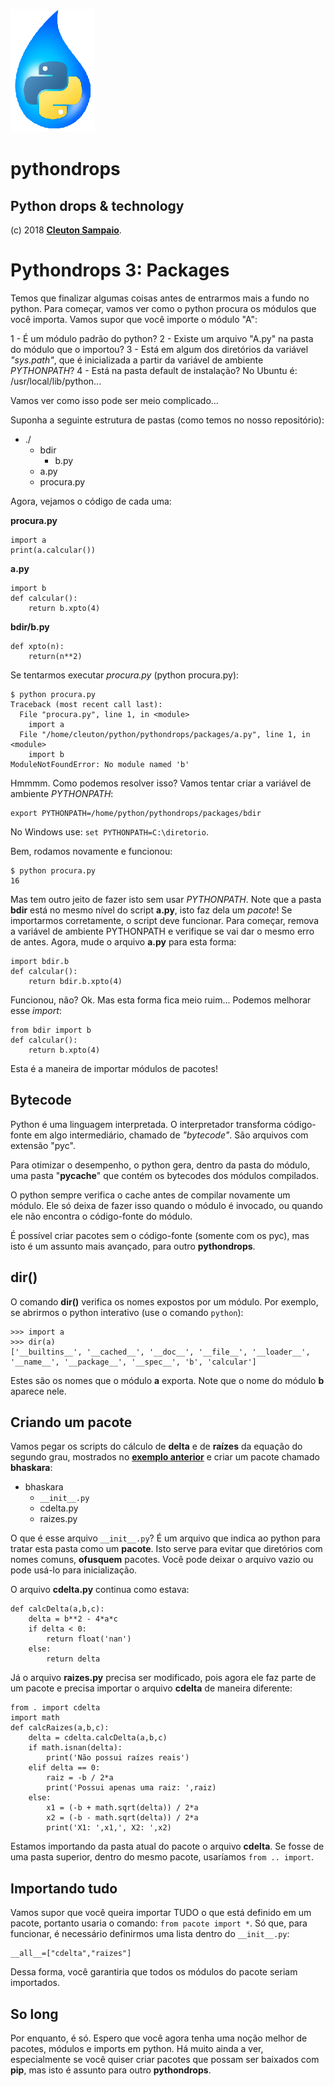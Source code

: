 ![](../python-drops.png)
# pythondrops
## Python drops &amp; technology

(c) 2018 [**Cleuton Sampaio**](https://github.com/cleuton).

# Pythondrops 3: Packages

Temos que finalizar algumas coisas antes de entrarmos mais a fundo no python. Para começar, vamos ver como o python procura os módulos que você importa. Vamos supor que você importe o módulo "A":

1 - É um módulo padrão do python?
2 - Existe um arquivo "A.py" na pasta do módulo que o importou?
3 - Está em algum dos diretórios da variável *"sys.path"*, que é inicializada a partir da variável de ambiente *PYTHONPATH*?
4 - Está na pasta default de instalação? No Ubuntu é: /usr/local/lib/python...

Vamos ver como isso pode ser meio complicado...

Suponha a seguinte estrutura de pastas (como temos no nosso repositório): 

- ./
    - bdir
        - b.py
    - a.py
    - procura.py


Agora, vejamos o código de cada uma: 

**procura.py**
```
import a
print(a.calcular())
```
**a.py**
```
import b
def calcular():
    return b.xpto(4)
```
**bdir/b.py**
```
def xpto(n):
    return(n**2)
```

Se tentarmos executar *procura.py* (python procura.py): 
```
$ python procura.py
Traceback (most recent call last):
  File "procura.py", line 1, in <module>
    import a
  File "/home/cleuton/python/pythondrops/packages/a.py", line 1, in <module>
    import b
ModuleNotFoundError: No module named 'b'
```
Hmmmm. Como podemos resolver isso? Vamos tentar criar a variável de ambiente *PYTHONPATH*:
```
export PYTHONPATH=/home/python/pythondrops/packages/bdir
```
No Windows use: ```set PYTHONPATH=C:\diretorio```.

Bem, rodamos novamente e funcionou:
```
$ python procura.py
16
```
Mas tem outro jeito de fazer isto sem usar *PYTHONPATH*. Note que a pasta **bdir** está no mesmo nível do script **a.py**, isto faz dela um *pacote*! Se importarmos corretamente, o script deve funcionar. Para começar, remova a variável de ambiente PYTHONPATH e verifique se vai dar o mesmo erro de antes. Agora, mude o arquivo **a.py** para esta forma:
```
import bdir.b
def calcular():
    return bdir.b.xpto(4)
```
Funcionou, não? Ok. Mas esta forma fica meio ruim... Podemos melhorar esse *import*: 
```
from bdir import b
def calcular():
    return b.xpto(4)
```
Esta é a maneira de importar módulos de pacotes!

## Bytecode

Python é uma linguagem interpretada. O interpretador transforma código-fonte em algo intermediário, chamado de *"bytecode"*. São arquivos com extensão "pyc". 

Para otimizar o desempenho, o python gera, dentro da pasta do módulo, uma pasta "__pycache__" que contém os bytecodes dos módulos compilados.

O python sempre verifica o cache antes de compilar novamente um módulo. Ele só deixa de fazer isso quando o módulo é invocado, ou quando ele não encontra o código-fonte do módulo. 

É possível criar pacotes sem o código-fonte (somente com os pyc), mas isto é um assunto mais avançado, para outro **pythondrops**.

## dir()

O comando **dir()** verifica os nomes expostos por um módulo. Por exemplo, se abrirmos o python interativo (use o comando ```python```): 
```
>>> import a
>>> dir(a)
['__builtins__', '__cached__', '__doc__', '__file__', '__loader__', '__name__', '__package__', '__spec__', 'b', 'calcular']
```
Estes são os nomes que o módulo **a** exporta. Note que o nome do módulo **b** aparece nele.

## Criando um pacote

Vamos pegar os scripts do cálculo de **delta** e de **raízes** da equação do segundo grau, mostrados no [**exemplo anterior**](../modulos_imports) e criar um pacote chamado **bhaskara**: 
- bhaskara
    - ```__init__.py```
    - cdelta.py
    - raizes.py

O que é esse arquivo ```__init__.py```? É um arquivo que indica ao python para tratar esta pasta como um **pacote**. Isto serve para evitar que diretórios com nomes comuns, **ofusquem** pacotes. Você pode deixar o arquivo vazio ou pode usá-lo para inicialização.

O arquivo **cdelta.py** continua como estava: 
```
def calcDelta(a,b,c):
    delta = b**2 - 4*a*c
    if delta < 0:
        return float('nan')
    else:
        return delta
```

Já o arquivo **raizes.py** precisa ser modificado, pois agora ele faz parte de um pacote e precisa importar o arquivo **cdelta** de maneira diferente:
```
from . import cdelta
import math
def calcRaizes(a,b,c):
    delta = cdelta.calcDelta(a,b,c)
    if math.isnan(delta):
        print('Não possui raízes reais')
    elif delta == 0:
        raiz = -b / 2*a
        print('Possui apenas uma raiz: ',raiz)
    else:
        x1 = (-b + math.sqrt(delta)) / 2*a
        x2 = (-b - math.sqrt(delta)) / 2*a
        print('X1: ',x1,', X2: ',x2)
```

Estamos importando da pasta atual do pacote o arquivo **cdelta**. Se fosse de uma pasta superior, dentro do mesmo pacote, usaríamos ```from .. import```.

## Importando tudo

Vamos supor que você queira importar TUDO o que está definido em um pacote, portanto usaria o comando: ```from pacote import *```. Só que, para funcionar, é necessário definirmos uma lista dentro do ```__init__.py```: 
```
__all__=["cdelta","raizes"]
```
Dessa forma, você garantiria que todos os módulos do pacote seriam importados.

## So long

Por enquanto, é só. Espero que você agora tenha uma noção melhor de pacotes, módulos e imports em python. Há muito ainda a ver, especialmente se você quiser criar pacotes que possam ser baixados com **pip**, mas isto é assunto para outro **pythondrops**.




